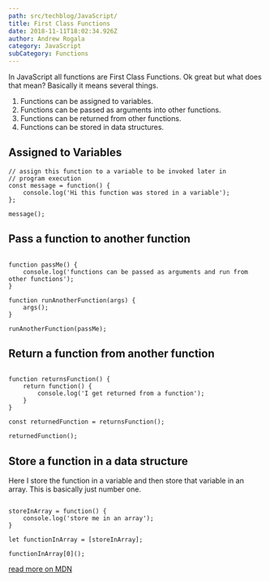 ```yaml
---
path: src/techblog/JavaScript/
title: First Class Functions
date: 2018-11-11T18:02:34.926Z
author: Andrew Rogala
category: JavaScript
subCategory: Functions
---
```

In JavaScript all functions are First Class Functions. Ok great but what does that mean?
Basically it means several things.

1. Functions can be assigned to variables.
2. Functions can be passed as arguments into other functions.
3. Functions can be returned from other functions. 
4. Functions can be stored in data structures. 

## Assigned to Variables
```js{numberLines: true}
// assign this function to a variable to be invoked later in
// program execution
const message = function() {
    console.log('Hi this function was stored in a variable');
};

message();
```
## Pass a function to another function
```js{numberLines: true}

function passMe() {
    console.log('functions can be passed as arguments and run from other functions');
}

function runAnotherFunction(args) {
    args();
}

runAnotherFunction(passMe);

```

## Return a function from another function

```js{numberLines: true}

function returnsFunction() {
    return function() {
        console.log('I get returned from a function');
    }
}

const returnedFunction = returnsFunction();

returnedFunction();
```

## Store a function in a data structure 
Here I store the function in a variable and then store that variable in 
an array. This is basically just number one.
```js{numberLines: true}

storeInArray = function() {
	console.log('store me in an array');
}

let functionInArray = [storeInArray];

functionInArray[0]();
```
[read more on MDN](https://developer.mozilla.org/en-US/docs/Glossary/First-class_Function)
